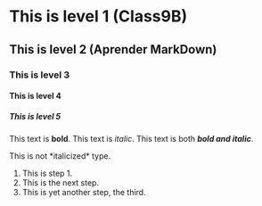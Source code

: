 # This is level 1 (Class9B)
## This is level 2 (Aprender MarkDown)
### This is level 3
#### This is level 4
##### This is level 5

   This text is **bold**.
   This text is *italic*.
   This text is both ***bold and italic***.


This is not \*italicized\* type.

1. This is step 1.
1. This is the next step.
1. This is yet another step, the third.
